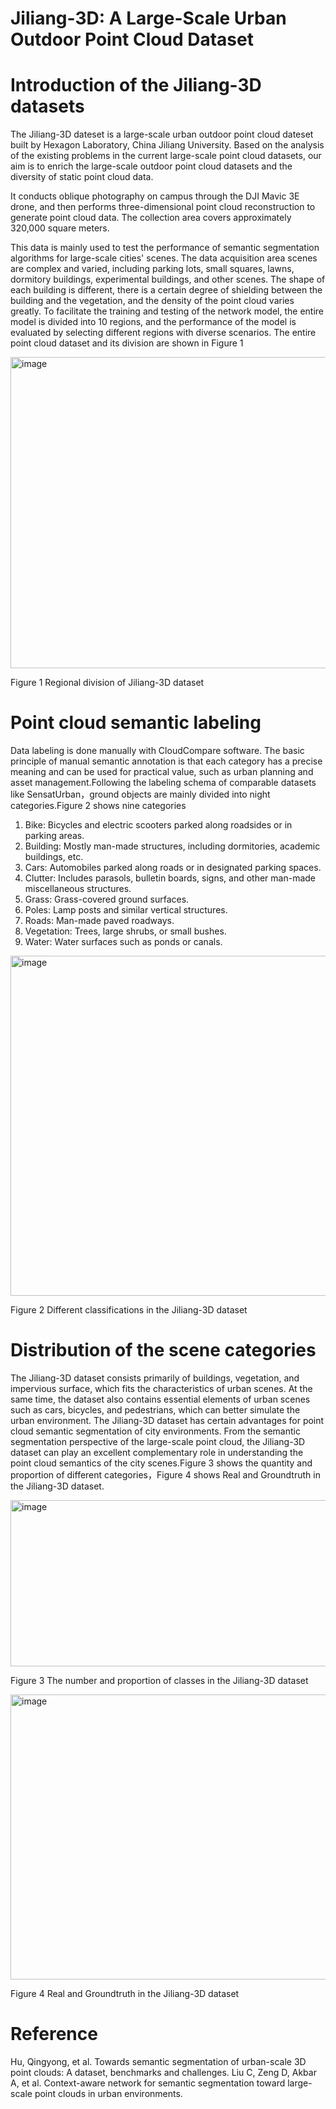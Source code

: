 # Jiliang-3D: A Large-Scale Urban Outdoor Point Cloud Dataset

# Introduction of the Jiliang-3D datasets
The Jiliang-3D dateset is a large-scale urban outdoor point cloud dateset built by Hexagon Laboratory, China Jiliang University. Based on the analysis of the existing problems in the current large-scale point cloud datasets, our aim is to enrich the large-scale outdoor point cloud datasets and the diversity of static point cloud data.

It conducts oblique photography on campus through the DJI Mavic 3E drone, and then performs three-dimensional point cloud reconstruction to generate point cloud data. The collection area covers approximately 320,000 square meters.

This data is mainly used to test the performance of semantic segmentation algorithms for large-scale cities' scenes. The data acquisition area scenes are complex and varied, including parking lots, small squares, lawns, dormitory buildings, experimental buildings, and other scenes. The shape of each building is different, there is a certain degree of shielding between the building and the vegetation, and the density of the point cloud varies greatly. To facilitate the training and testing of the network model, the entire model is divided into 10 regions, and the performance of the model is evaluated by selecting different regions with diverse scenarios. The entire point cloud dataset and its division are shown in Figure 1

<img width="782" height="498" alt="image" src="https://github.com/user-attachments/assets/61840711-c40f-424a-be85-0379462fa92f" />

Figure 1 Regional division of Jiliang-3D dataset

# Point cloud semantic labeling
Data labeling is done manually with CloudCompare software. The basic principle of manual semantic annotation is that each category has a precise meaning and can be used for practical value, such as urban planning and asset management.Following the labeling schema of comparable datasets like SensatUrban，ground objects are mainly divided into night categories.Figure 2 shows nine categories

1) Bike: Bicycles and electric scooters parked along roadsides or in parking areas.
2)	Building: Mostly man-made structures, including dormitories, academic buildings, etc.
3)	Cars: Automobiles parked along roads or in designated parking spaces.
4)	Clutter: Includes parasols, bulletin boards, signs, and other man-made miscellaneous structures.
5)	Grass: Grass-covered ground surfaces.
6)	Poles: Lamp posts and similar vertical structures.
7)	Roads: Man-made paved roadways.
8)	Vegetation: Trees, large shrubs, or small bushes.
9)	Water: Water surfaces such as ponds or canals.

<img width="691" height="544" alt="image" src="https://github.com/user-attachments/assets/5b89eb19-8007-4efe-ba86-f186bcbaaa69" />

Figure 2 Different classifications in the Jiliang-3D dataset

# Distribution of the scene categories
The Jiliang-3D dataset consists primarily of buildings, vegetation, and impervious surface, which fits the characteristics of urban scenes. At the same time, the dataset also contains essential elements of urban scenes such as cars, bicycles, and pedestrians, which can better simulate the urban environment. The Jiliang-3D dataset has certain advantages for point cloud semantic segmentation of city environments. From the semantic segmentation perspective of the large-scale point cloud, the Jiliang-3D dataset can play an excellent complementary role in understanding the point cloud semantics of the city scenes.Figure 3 shows the quantity and proportion of different categories，Figure 4 shows Real and Groundtruth in the Jiliang-3D dataset.

<img width="692" height="266" alt="image" src="https://github.com/user-attachments/assets/daa43699-fad6-4487-b627-16ccca8c7c7d" />

Figure 3 The number and proportion of classes in the Jiliang-3D dataset

<img width="691" height="456" alt="image" src="https://github.com/user-attachments/assets/ddb19b0e-5fdd-4f9c-af6a-cae88b446a5b" />

Figure 4 Real and Groundtruth in the Jiliang-3D dataset

# Reference
Hu, Qingyong, et al. Towards semantic segmentation of urban-scale 3D point clouds: A dataset, benchmarks and challenges.
Liu C, Zeng D, Akbar A, et al. Context-aware network for semantic segmentation toward large-scale point clouds in urban environments.
